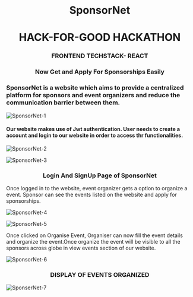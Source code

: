 <h1 align="center">SponsorNet</h1>
<h1 align="center">HACK-FOR-GOOD HACKATHON</h1>
<h3 align="center">FRONTEND TECHSTACK- REACT</h3>
<h3 align="center">Now Get and Apply For Sponsorships Easily</h3>
<h3>SponsorNet is a website which aims to provide a centralized platform for sponsors and event organizers and reduce the communication barrier between them.</h3>


![SponsorNet-1](https://github.com/AtharvaLitake/SponsorNet-FrontEnd/assets/112816126/b6ae7291-bf33-495c-8d7b-2ec549060c4f)

<h4>Our website makes use of Jwt authentication. User needs to create a account and login to our website in order to access thr functionalities.</h4>

![SponsorNet-2](https://github.com/AtharvaLitake/SponsorNet-FrontEnd/assets/112816126/eb931ef4-e655-4351-9a6b-b55314b37de2)

![SponsorNet-3](https://github.com/AtharvaLitake/SponsorNet-FrontEnd/assets/112816126/b8ff140f-f5d2-4b8e-8d21-556e539580ba)
<h3 align="center">Login And SignUp Page of SponsorNet</h3>
<p>Once logged in to the website, event organizer gets a option to organize a event. Sponsor can see the events listed on the website and apply for sponsorships.</p>

![SponsorNet-4](https://github.com/AtharvaLitake/SponsorNet-FrontEnd/assets/112816126/4e02ee31-44ec-41a3-8df6-351fc3c5a326)

![SponsorNet-5](https://github.com/AtharvaLitake/SponsorNet-FrontEnd/assets/112816126/80e96632-46b5-49b1-a8a2-d9681c30ca7c)

<p>Once clicked on Organise Event, Organiser can now fill the event details and organize the event.Once organize the event will be visible to all the sponsors across globe in view events section of our website.</p>

![SponsorNet-6](https://github.com/AtharvaLitake/SponsorNet-FrontEnd/assets/112816126/c4ba7acd-674a-4a43-8313-47757fd586ca)

<h3 align="center">DISPLAY OF EVENTS ORGANIZED</h3>

![SponserNet-7](https://github.com/AtharvaLitake/SponsorNet-FrontEnd/assets/112816126/a90ebfb4-6937-4339-90da-b4f98b800f97)

